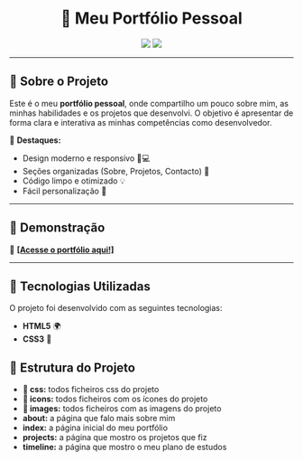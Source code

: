 <h1 align="center"> 🚀 Meu Portfólio Pessoal </h1>


<p align="center">
  <img src="https://img.shields.io/badge/HTML5-%23E34F26.svg?style=for-the-badge&logo=html5&logoColor=white">
  <img src="https://img.shields.io/badge/CSS3-%231572B6.svg?style=for-the-badge&logo=css3&logoColor=white">
</p>

---

## 📖 Sobre o Projeto
Este é o meu **portfólio pessoal**, onde compartilho um pouco sobre mim, as minhas habilidades e os projetos que desenvolvi. O objetivo é apresentar de forma clara e interativa as minhas competências como desenvolvedor.

🎯 **Destaques:**
- Design moderno e responsivo 📱💻
- Seções organizadas (Sobre, Projetos, Contacto) 📌
- Código limpo e otimizado 💡
- Fácil personalização 🎨

---

## 🎨 Demonstração  
🔗 **<a href="https://samuel00ferreira00.github.io/meu_portfolio/">[Acesse o portfólio aqui!]</a>**  

---

## 🚀 Tecnologias Utilizadas
O projeto foi desenvolvido com as seguintes tecnologias:

- **HTML5** 🌍  
- **CSS3** 🎨  
 
 



## 📂 Estrutura do Projeto
- **📂 css:** todos ficheiros css do projeto
- **📂 icons:** todos ficheiros com os ícones do projeto
- **📂 images:** todos ficheiros com as imagens do projeto
- **about:** a página que falo mais sobre mim
- **index:** a página inicial do meu portfólio
- **projects:** a página que mostro os projetos que fiz
- **timeline:** a página que mostro o meu plano de estudos
